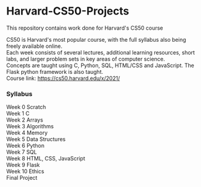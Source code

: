 # Harvard-CS50-Projects
This repository contains work done for Harvard's CS50 course

CS50 is Harvard's most popular course, with the full syllabus also being freely available online.  
Each week consists of several lectures, additional learning resources, short labs, and larger problem sets in key areas of computer science.   
Concepts are taught using C, Python, SQL, HTML/CSS and JavaScript. The Flask python framework is also taught.   
Course link: https://cs50.harvard.edu/x/2021/

### Syllabus
Week 0 Scratch  
Week 1 C  
Week 2 Arrays  
Week 3 Algorithms  
Week 4 Memory  
Week 5 Data Structures  
Week 6 Python  
Week 7 SQL  
Week 8 HTML, CSS, JavaScript  
Week 9 Flask  
Week 10 Ethics  
Final Project  


